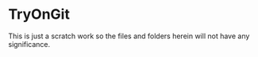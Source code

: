 # TryOnGit
This is just a scratch work so the files and folders herein will not have any significance.

